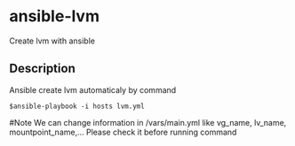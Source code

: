# ansible-lvm
Create lvm with ansible

## Description
Ansible create lvm automaticaly by command

```
$ansible-playbook -i hosts lvm.yml

```

#Note
We can change information in /vars/main.yml like vg_name, lv_name, mountpoint_name,... Please check it before running command
